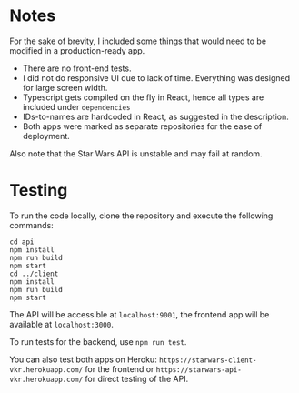 # Notes

For the sake of brevity, I included some things that would need to be modified in a production-ready app.

- There are no front-end tests.
- I did not do responsive UI due to lack of time. Everything was designed for large screen width.
- Typescript gets compiled on the fly in React, hence all types are included under `dependencies`
- IDs-to-names are hardcoded in React, as suggested in the description.
- Both apps were marked as separate repositories for the ease of deployment.

Also note that the Star Wars API is unstable and may fail at random.

# Testing

To run the code locally, clone the repository and execute the following commands:
```
cd api
npm install
npm run build
npm start
cd ../client
npm install
npm run build
npm start
```

The API will be accessible at `localhost:9001`, the frontend app will be available at `localhost:3000`.

To run tests for the backend, use `npm run test`.

You can also test both apps on Heroku: `https://starwars-client-vkr.herokuapp.com/` for the frontend or `https://starwars-api-vkr.herokuapp.com/` for direct testing of the API.
